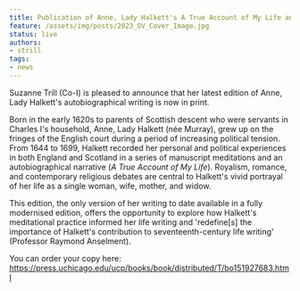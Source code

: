 ```yaml
---
title: Publication of Anne, Lady Halkett's A True Account of My Life and Selected Meditations
feature: /assets/img/posts/2023_OV_Cover_Image.jpg
status: live
authors:
- strill
tags:
- news
---
```



Suzanne Trill (Co-I) is pleased to announce that her latest edition of Anne, Lady Halkett's autobiographical writing is now in print.

Born in the early 1620s to parents of Scottish descent who were servants in Charles I's household, Anne, Lady Halkett (née Murray), grew up on the fringes of the English court during a period of increasing political tension. From 1644 to 1699, Halkett recorded her personal and political experiences in both England and Scotland in a series of manuscript meditations and an autobiographical narrative (*A True Account of My Life*). Royalism, romance, and contemporary religious debates are central to Halkett's vivid portrayal of her life as a single woman, wife, mother, and widow.

This edition, the only version of her writing to date available in a fully modernised edition, offers the opportunity to explore how Halkett's meditational practice informed her life writing and 'redefine[s] the importance of Halkett's contribution to seventeenth-century life writing' (Professor Raymond Anselment).

You can order your copy here: https://press.uchicago.edu/ucp/books/book/distributed/T/bo151927683.html
